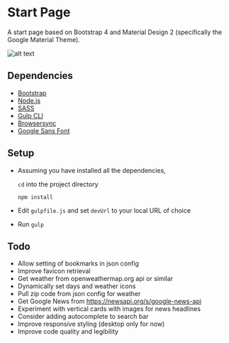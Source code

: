 # Start Page
A start page based on Bootstrap 4 and Material Design 2 (specifically the Google Material Theme).

![alt text](https://github.com/maxdmyers/startpage/raw/api-improvements/screenshot.png "Start Page")

Dependencies
---
- [Bootstrap](http://getbootstrap.com)
- [Node.js](http://nodejs.org)
- [SASS](http://sass-lang.com/install)
- [Gulp CLI](http://gulpjs.com/)
- [Browsersync](https://browsersync.io/)
- [Google Sans Font](https://devfiles.co/download/vSxQjI5P/Google-Sans-Font.zip)

Setup
---
- Assuming you have installed all the dependencies, 

   `cd` into the project directory

   `npm install`

- Edit `gulpfile.js` and set `devUrl` to your local URL of choice
- Run `gulp`

Todo
---
- Allow setting of bookmarks in json config
- Improve favicon retrieval
- Get weather from openweathermap.org api or similar
- Dynamically set days and weather icons
- Pull zip code from json config for weather
- Get Google News from https://newsapi.org/s/google-news-api
- Experiment with vertical cards with images for news headlines
- Consider adding autocomplete to search bar
- Improve responsive styling (desktop only for now)
- Improve code quality and legibility